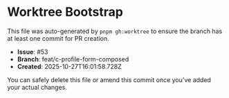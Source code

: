 # Worktree Bootstrap

This file was auto-generated by `pnpm gh:worktree` to ensure the branch has at least one commit for PR creation.

- **Issue**: #53
- **Branch**: feat/c-profile-form-composed
- **Created**: 2025-10-27T16:01:58.728Z

You can safely delete this file or amend this commit once you've added your actual changes.
